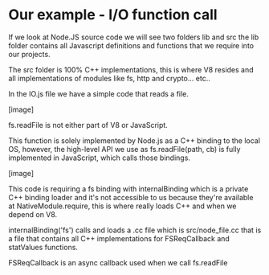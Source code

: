 # Our example - I/O function call

If we look at Node.JS source code we will see two folders lib and src the lib folder contains all Javascript definitions and functions that we require into our projects.

The src folder is 100% C++ implementations, this is where V8 resides and all implementations of modules like fs, http and crypto... etc..


In the IO.js file we have a simple code that reads a file.

[image]


fs.readFile is not either part of V8 or JavaScript. 

This function is solely implemented by Node.js as a C++ binding to the local OS, however, the high-level API we use as fs.readFile(path, cb) is fully implemented in JavaScript, which calls those bindings.

[image]

This code is requiring a fs binding with internalBinding which is a private C++ binding loader and it's not accessible to us because they're available at NativeModule.require, this is where really loads C++ and when we depend on V8.

internalBinding('fs') calls and loads a .cc file which is src/node_file.cc that is a file that contains all C++ implementations for FSReqCallback and statValues functions.


FSReqCallback is an async callback used when we call fs.readFile